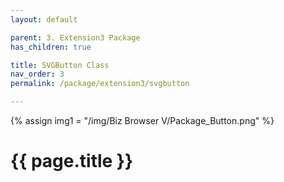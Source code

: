 ```yaml
---
layout: default

parent: 3. Extension3 Package
has_children: true

title: SVGButton Class
nav_order: 3
permalink: /package/extension3/svgbutton

---
```

{% assign img1 = "/img/Biz Browser V/Package_Button.png" %}


# {{ page.title }}
